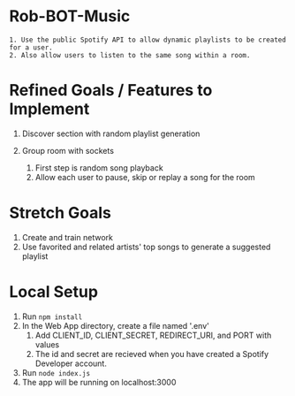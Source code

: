 # Rob-BOT-Music
    1. Use the public Spotify API to allow dynamic playlists to be created for a user. 
    2. Also allow users to listen to the same song within a room.

# Refined Goals / Features to Implement
1. Discover section with random playlist generation

2. Group room with sockets
    1. First step is random song playback
    2. Allow each user to pause, skip or replay a song for the room
   
# Stretch Goals
1. Create and train network
2. Use favorited and related artists' top songs to generate a suggested playlist

# Local Setup
1. Run `npm install`
2. In the Web App directory, create a file named '.env'
    1. Add CLIENT_ID, CLIENT_SECRET, REDIRECT_URI, and PORT with values
    2. The id and secret are recieved when you have created a Spotify Developer account.
3. Run `node index.js`
4. The app will be running on localhost:3000